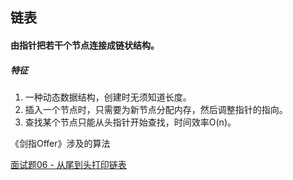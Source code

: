 ## 链表

#### 由指针把若干个节点连接成链状结构。



##### 特征

1. 一种动态数据结构，创建时无须知道长度。
2. 插入一个节点时，只需要为新节点分配内存，然后调整指针的指向。
3. 查找某个节点只能从头指针开始查找，时间效率O(n)。



《剑指Offer》涉及的算法

[面试题06 - 从尾到头打印链表](https://github.com/tangshenghao/iOSInterviewNotes/blob/master/%E6%95%B0%E6%8D%AE%E7%BB%93%E6%9E%84%26%E7%AE%97%E6%B3%95/%E9%93%BE%E8%A1%A8/%E9%9D%A2%E8%AF%95%E9%A2%9806-%E4%BB%8E%E5%B0%BE%E5%88%B0%E5%A4%B4%E6%89%93%E5%8D%B0%E9%93%BE%E8%A1%A8.playground/Contents.swift)

